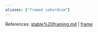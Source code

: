 ```yaml
---
aliases: ["framed cobordism"]
---
```


References: [stable%20framing.md](stable%20framing.md) | [frame](frame)